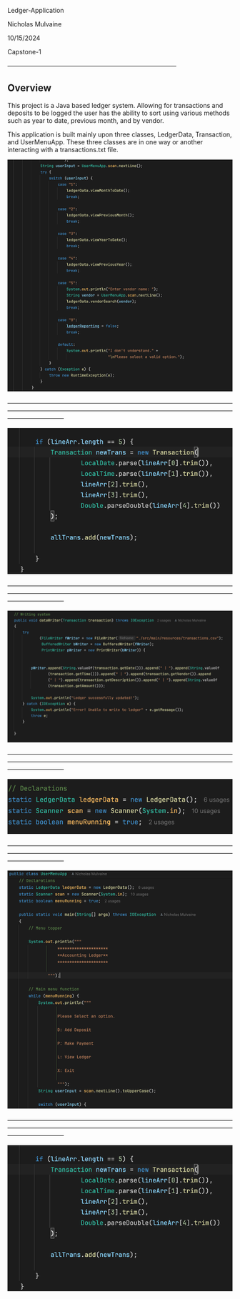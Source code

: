 Ledger-Application

Nicholas Mulvaine

10/15/2024

Capstone-1

———————————————————————————

## Overview ##

This project is a Java based ledger system. Allowing for transactions and deposits to be logged the user has the ability to sort using various methods such as year to date, previous month, and by vendor.

This application is built mainly upon three classes, LedgerData, Transaction, and UserMenuApp. These three classes are in one way or another interacting with a transactions.txt file.

![MenuApp Switch Statement](./src/main/resources/images/menuapp-switch.png)

—————————————————————————————————————————————————————————————————————————————————

![Parsing Statement](./src/main/resources/images/parsing.png)

—————————————————————————————————————————————————————————————————————————————————

![DataWriter to Append](./src/main/resources/images/dataWriter-append.png)

—————————————————————————————————————————————————————————————————————————————————

![Declarations Class Call](./src/main/resources/images/declarations-class-call.png)

—————————————————————————————————————————————————————————————————————————————————

![Opening Menu](./src/main/resources/images/opening-menu.png)

—————————————————————————————————————————————————————————————————————————————————

![Parsing](./src/main/resources/images/parsing.png)


